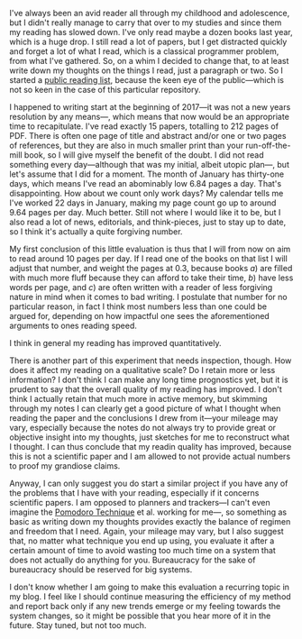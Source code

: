 I've always been an avid reader all through my childhood and adolescence, but I didn't really manage to carry that over to my studies and since them my reading has slowed down. I've only read maybe a dozen books last year, which is a huge drop. I still read a lot of papers, but I get distracted quickly and forget a lot of what I read, which is a classical programmer problem, from what I've gathered. So, on a whim I decided to change that, to at least write down my thoughts on the things I read, just a paragraph or two. So I started a [public reading list](https://github.com/hellerve/ptolemy), because the keen eye of the public—which is not so keen in the case of this particular repository.

I happened to writing start at the beginning of 2017—it was not a new years resolution by any means—, which means that now would be an appropriate time to recapitulate. I've read exactly 15 papers, totalling to 212 pages of PDF. There is often one page of title and abstract and/or one or two pages of references, but they are also in much smaller print than your run-off-the-mill book, so I will give myself the benefit of the doubt. I did not read something every day—although that was my initial, albeit utopic plan—, but let's assume that I did for a moment. The month of January has thirty-one days, which means I've read an abominably low 6.84 pages a day. That's disappointing. How about we count only work days? My calendar tells me I've worked 22 days in January, making my page count go up to around 9.64 pages per day. Much better. Still not where I would like it to be, but I also read a lot of news, editorials, and think-pieces, just to stay up to date, so I think it's actually a quite forgiving number.

My first conclusion of this little evaluation is thus that I will from now on aim to read around 10 pages per day. If I read one of the books on that list I will adjust that number, and weight the pages at 0.3, because books _a_) are filled with much more fluff because they can afford to take their time, _b_) have less words per page, and _c_) are often written with a reader of less forgiving nature in mind when it comes to bad writing. I postulate that number for no particular reason, in fact I think most numbers less than one could be argued for, depending on how impactful one sees the aforementioned arguments to ones reading speed.

I think in general my reading has improved quantitatively.

There is another part of this experiment that needs inspection, though. How does it affect my reading on a qualitative scale? Do I retain more or less information? I don't think I can make any long time prognostics yet, but it is prudent to say that the overall quality of my reading has improved. I don't think I actually retain that much more in active memory, but skimming through my notes I can clearly get a good picture of what I thought when reading the paper and the conclusions I drew from it—your mileage may vary, especially because the notes do not always try to provide great or objective insight into my thoughts, just sketches for me to reconstruct what I thought. I can thus conclude that my readin quality has improved, because this is not a scientific paper and I am allowed to not provide actual numbers to proof my grandiose claims.

Anyway, I can only suggest you do start a similar project if you have any of the problems that I have with your reading, especially if it concerns scientific papers. I am opposed to planners and trackers—I can't even imagine the [Pomodoro Technique](https://en.wikipedia.org/wiki/Pomodoro_Technique) et al. working for me—, so something as basic as writing down my thoughts provides exactly the balance of regimen and freedom that I need. Again, your mileage may vary, but I also suggest that, no matter what technique you end up using, you evaluate it after a certain amount of time to avoid wasting too much time on a system that does not actually do anything for you. Bureaucracy for the sake of bureaucracy should be reserved for big systems.

I don't know whether I am going to make this evaluation a recurring topic in my blog. I feel like I should continue measuring the efficiency of my method and report back only if any new trends emerge or my feeling towards the system changes, so it might be possible that you hear more of it in the future. Stay tuned, but not too much.
